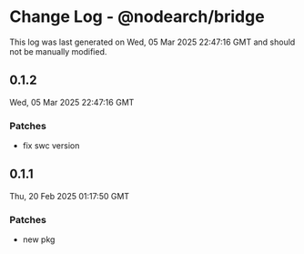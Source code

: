 # Change Log - @nodearch/bridge

This log was last generated on Wed, 05 Mar 2025 22:47:16 GMT and should not be manually modified.

## 0.1.2
Wed, 05 Mar 2025 22:47:16 GMT

### Patches

- fix swc version

## 0.1.1
Thu, 20 Feb 2025 01:17:50 GMT

### Patches

- new pkg

